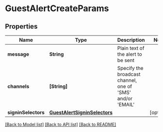# GuestAlertCreateParams

## Properties
Name | Type | Description | Notes
------------ | ------------- | ------------- | -------------
**message** | **String** | Plain text of the alert to be sent | 
**channels** | **[String]** | Specify the broadcast channel, one of &#39;SMS&#39; and/or &#39;EMAIL&#39; | 
**signinSelectors** | [**GuestAlertSigninSelectors**](GuestAlertSigninSelectors.md) |  | [optional] 

[[Back to Model list]](../README.md#documentation-for-models) [[Back to API list]](../README.md#documentation-for-api-endpoints) [[Back to README]](../README.md)


